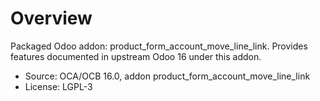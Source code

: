 # Overview

Packaged Odoo addon: product_form_account_move_line_link. Provides features documented in upstream Odoo 16 under this addon.

- Source: OCA/OCB 16.0, addon product_form_account_move_line_link
- License: LGPL-3
